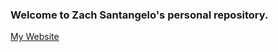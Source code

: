 ### Welcome to Zach Santangelo's personal repository.
[My Website](https://qazzzie.github.io/Qazzzie/)
